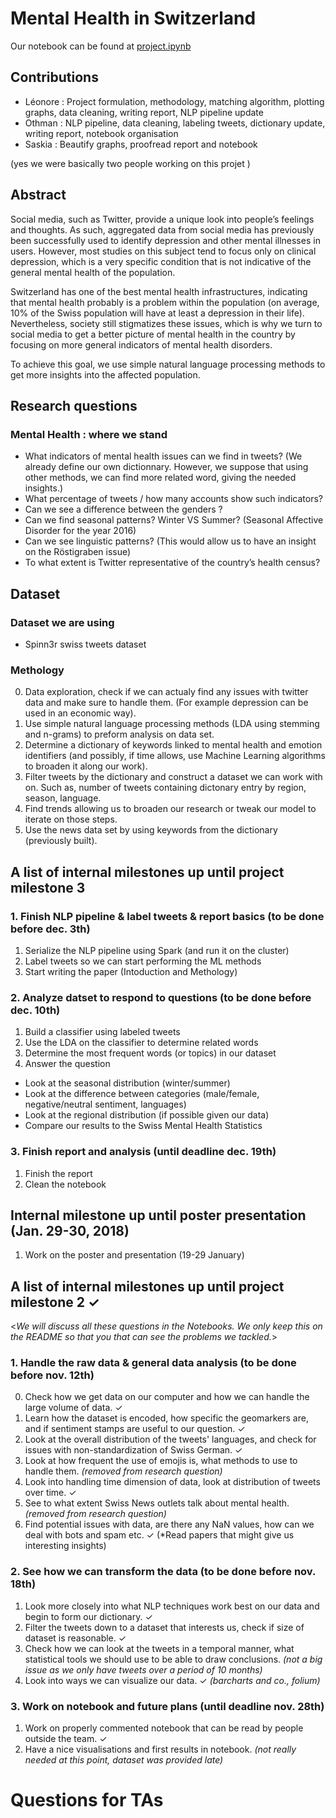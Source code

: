 # Mental Health in Switzerland
 Our notebook can be found at [project.ipynb](project.ipynb)


## Contributions
- Léonore : Project formulation, methodology, matching algorithm, plotting graphs, data cleaning, writing report, NLP pipeline update
- Othman : NLP pipeline, data cleaning, labeling tweets, dictionary update, writing report, notebook organisation
- Saskia : Beautify graphs, proofread report and notebook

(yes we were basically two people working on this projet )

## Abstract
Social media, such as Twitter, provide a unique look into people’s feelings and thoughts. As such, aggregated data from social media has previously been successfully used to identify depression and other mental illnesses in users. However, most studies on this subject tend to focus only on clinical depression, which is a very specific condition that is not indicative of the general mental health of the population.

Switzerland has one of the best mental health infrastructures, indicating that mental health probably is a problem within the population (on average, 10% of the Swiss population will have at least a depression in their life). Nevertheless, society still stigmatizes these issues, which is why we turn to social media to get a better picture of mental health in the country by focusing on more general indicators of mental health disorders.

To achieve this goal, we use simple natural language processing methods to get more insights into the affected population.

## Research questions

### Mental Health : where we stand
- What indicators of mental health issues can we find in tweets? (We already define our own dictionnary. However, we suppose that using other methods, we can find more related word, giving the needed insights.)
- What percentage of tweets / how many accounts show such indicators?
- Can we see a difference between the genders ?
- Can we find seasonal patterns? Winter VS Summer? (Seasonal Affective Disorder for the year 2016)
- Can we see linguistic patterns? (This would allow us to have an insight on the Röstigraben issue)
- To what extent is Twitter representative of the country’s health census?

## Dataset

### Dataset we are using
- Spinn3r swiss tweets dataset

### Methology
0. Data exploration, check if we can actualy find any issues with twitter data and make sure to handle them. (For example depression can be used in an economic way).
1. Use simple natural language processing methods (LDA using stemming and n-grams) to preform analysis on data set.
2. Determine a dictionary of keywords linked to mental health and emotion identifiers (and possibly, if time allows, use Machine Learning algorithms to broaden it along our work).
3. Filter tweets by the dictionary and construct a dataset we can work with on. Such as, number of tweets containing dictonary entry by region, season, language.
4. Find trends allowing us to broaden our research or tweak our model to iterate on those steps.
5. Use the news data set by using keywords from the dictionary (previously built).

## A list of internal milestones up until project milestone 3

### 1. Finish NLP pipeline & label tweets & report basics (to be done before dec. 3th)
1. Serialize the NLP pipeline using Spark (and run it on the cluster)
2. Label tweets so we can start performing the ML methods
3. Start writing the paper (Intoduction and Methology)

### 2. Analyze datset to respond to questions (to be done before dec. 10th)
1. Build a classifier using labeled tweets
2. Use the LDA on the classifier to determine related words
3. Determine the most frequent words (or topics) in our dataset
4. Answer the question
- Look at the seasonal distribution (winter/summer)
- Look at the difference between categories (male/female, negative/neutral sentiment, languages)
- Look at the regional distribution (if possible given our data)
- Compare our results to the Swiss Mental Health Statistics

### 3. Finish report and analysis (until deadline dec. 19th)
1. Finish the report
2. Clean the notebook

## Internal milestone up until poster presentation (Jan. 29-30, 2018)

1. Work on the poster and presentation (19-29 January)

## A list of internal milestones up until project milestone 2 ✓
<_We will discuss all these questions in the Notebooks. We only keep this on the README so that you that can see the problems we tackled._>

### 1. Handle the raw data & general data analysis (to be done before nov. 12th)
0. Check how we get data on our computer and how we can handle the large volume of data. ✓
1. Learn how the dataset is encoded, how specific the geomarkers are, and if sentiment stamps are useful to our question. ✓
2. Look at the overall distribution of the tweets' languages, and check for issues with non-standardization of Swiss German. ✓
3. Look at how frequent the use of emojis is, what methods to use to handle them. _(removed from research question)_
4. Look into handling time dimension of data, look at distribution of tweets over time. ✓
5. See to what extent Swiss News outlets talk about mental health. _(removed from research question)_
6. Find potential issues with data, are there any NaN values, how can we deal with bots and spam etc. ✓
(*Read papers that might give us interesting insights)

### 2. See how we can transform the data (to be done before nov. 18th)
1. Look more closely into what NLP techniques work best on our data and begin to form our dictionary. ✓
2. Filter the tweets down to a dataset that interests us, check if size of dataset is reasonable. ✓
3. Check how we can look at the tweets in a temporal manner, what statistical tools we should use to be able to draw conclusions. _(not a big issue as we only have tweets over a period of 10 months)_
4. Look into ways we can visualize our data. ✓ _(barcharts and co., folium)_

### 3. Work on notebook and future plans (until deadline nov. 28th)

1. Work on properly commented notebook that can be read by people outside the team. ✓
2. Have a nice visualisations and first results in notebook. _(not really needed at this point, dataset was provided late)_

# Questions for TAs
